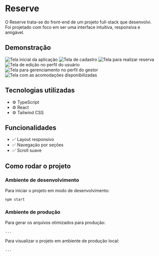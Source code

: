 # Reserve

O Reserve trata-se do front-end de um projeto full-stack que desenvolvi. 
Foi projetado com foco em ser uma interface intuitiva, responsiva e amigável.

## Demonstração

![Tela inicial da aplicação](./src/assets/login.png)
![Tela de cadastro](./src/assets/cadastrar.png)
![Tela para realizar reserva](./src/assets/agendar.png)
![Tela de edição no perfil do usuário](./src/assets/editar.png)
![Tela para gerenciamento no perfil do gestor](./src/assets/gerir.png)
![Tela com as acomodações disponibilizadas](./src/assets/image.png)

## Tecnologias utilizadas

- ⚙️ TypeScript
- ⚙️ React
- ⚙️ Tailwind CSS

## Funcionalidades

- ✅ Layout responsivo
- ✅ Navegação por seções
- ✅ Scroll suave

## Como rodar o projeto

### Ambiente de desenvolvimento

Para iniciar o projeto em modo de desenvolvimento:

```bash
npm start
```
### Ambiente de produção

Para gerar os arquivos otimizados para produção:

```bash
...
```

Para visualizar o projeto em ambiente de produção local:

```bash
...
```

  

